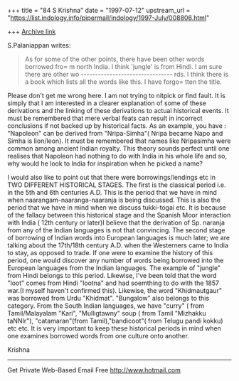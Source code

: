 +++
title = "84 S Krishna"
date = "1997-07-12"
upstream_url = "https://list.indology.info/pipermail/indology/1997-July/008806.html"

+++
[Archive link](https://list.indology.info/pipermail/indology/1997-July/008806.html)




S.Palaniappan writes:
>As for some of the other points, there have been other words borrowed 
fro=
>m
>north India. I think 'jungle' is from Hindi. I am sure there are other 
wo    --------------------------------
>rds.
>I think there is a book which lists all the words like this. I have 
forgo=
>tten
>the title.
>

Please don't get me wrong here. I am not trying to nitpick or find 
fault. It is simply that I am interested in a clearer explanation of 
some of these derivations and the linking of these derivations to actual 
historical events. It must be remembered that mere verbal feats
can result in incorrect conclusions if not backed up by historical 
facts. As an example, you have : "Napoleon" can be derived from
"Nripa-Simha"( Nripa became Napo and Simha is lion/leon). It must be 
remembered that names like Nripasimha were common among ancient Indian 
royalty. This theory sounds perfect until one realises that Napoleon had 
nothing to do with India in his whole life and so, why would he look to 
India for inspiration when he picked a name?

 I would also like to point out that there were borrowings/lendings
etc in TWO DIFFERENT HISTORICAL STAGES.  The first is the classical 
period i.e. in the 5th and 6th centuries A.D. This is the period that we 
have in mind when naarangam-naaranga-naaranja is being discussed. This 
is also the period that we have in mind when we discuss tukki-togai etc. 
It is because of the fallacy between this historical stage and the 
Spanish Moor interaction with India ( 12th century or later)I believe 
that the derivation of Sp. naranja from any of the Indian languages is 
not that convincing.
  The second stage of borrowing of Indian words into European languages 
is much later; we are talking about the 17th/18th century A.D. when the 
Westerners came to India to stay, as opposed to trade. If one were to 
examine the history of this period, one would discover any number of 
words being borrowed into the European languages from the Indian 
languages. The example of "jungle" from Hindi belongs to this period. 
Likewise, I've been told that the word "loot" comes from
Hindi "lootna" and had soemthing to do with the 1857 war.(I myself 
haven't confirmed this). Likewise, the word "Khidmautgaur" was borrowed 
from Urdu "Khidmat". "Bungalow" also belongs to this category.
 From the South Indian languages, we have "curry" ( from Tamil/Malayalam 
"Kari", "Mulligtawny" soup ( from Tamil "Mizhakku taNNIr"), 
"catamaran"(from Tamil),"bandicoot"( from Telugu pandi kokku) etc etc. 
 It is very important to keep these historical periods in mind when one 
examines borrowed words from one culture onto another.


Krishna


_______________________________________________________
Get Private Web-Based Email Free http://www.hotmail.com




